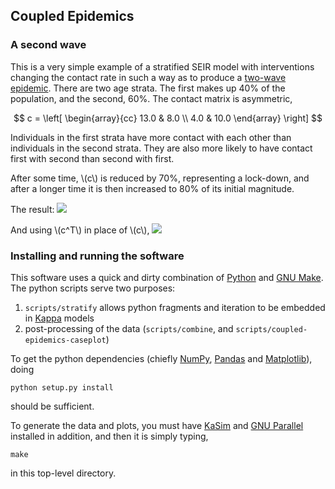 ## Coupled Epidemics

### A second wave

This is a very simple example of a stratified SEIR model with interventions changing the
contact rate in such a way as to produce a [two-wave epidemic]. There are two age strata.
The first makes up 40% of the population, and the second, 60%. The contact matrix is
asymmetric,

$$
c = \left[
  \begin{array}{cc}
    13.0 & 8.0 \\
    4.0 & 10.0
  \end{array}
\right]
$$

Individuals in the first strata have more contact with each other than individuals in the 
second strata. They are also more likely to have contact first with second than second with
first.

After some time, \\(c\\) is reduced by 70%, representing a lock-down, and after a longer time
it is then increased to 80% of its initial magnitude.

The result:
<image src="https://wwaites.github.io/coupled-epidemics/plots/second-wave.png" />

And using \\(c^T\\) in place of \\(c\\),
<image src="https://wwaites.github.io/coupled-epidemics/plots/second-wave-T.png" />

### Installing and running the software

This software uses a quick and dirty combination of [Python] and [GNU Make]. The
python scripts serve two purposes:

  1. `scripts/stratify` allows python fragments and iteration to be embedded in [Kappa] models
  2. post-processing of the data (`scripts/combine`, and `scripts/coupled-epidemics-caseplot`)

To get the python dependencies (chiefly [NumPy], [Pandas] and [Matplotlib]), doing

    python setup.py install

should be sufficient.

To generate the data and plots, you must have [KaSim] and [GNU Parallel] installed in addition, and
then it is simply typing,

    make

in this top-level directory.

[Python]: https://python.org/
[GNU Make]: https://www.gnu.org/software/make
[GNU Parallel]: https://www.gnu.org/software/parallel
[Kappa]: https://kappalanguage.org/
[KaSim]: https://kappalanguage.org/download
[two-wave epidemic]: models/second-wave.pka
[NumPy]: https://numpy.org/
[Pandas]: https://pandas.pydata.org/
[Matplotlib]: https://matplotlib.org/

<script type="text/javascript" src="https://cdn.mathjax.org/mathjax/latest/MathJax.js?config=TeX-MML-AM_CHTML"></script>
